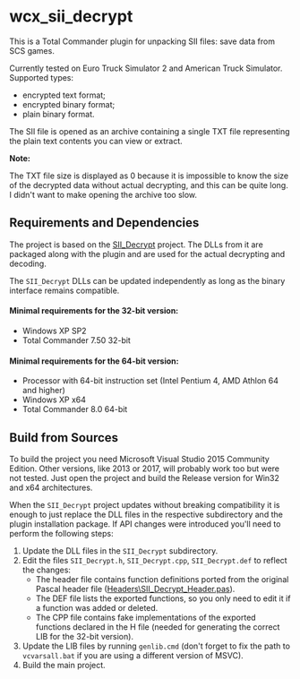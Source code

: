 # wcx_sii_decrypt
This is a Total Commander plugin for unpacking SII files: save data from SCS games.

Currently tested on Euro Truck Simulator 2 and American Truck Simulator. Supported types:
* encrypted text format;
* encrypted binary format;
* plain binary format.

The SII file is opened as an archive containing a single TXT file representing the plain text contents you can view or extract.

**Note:**

The TXT file size is displayed as 0 because it is impossible to know the size of the decrypted data without actual decrypting, and this can be quite long. I didn't want to make opening the archive too slow.

## Requirements and Dependencies
The project is based on the [SII_Decrypt](https://github.com/ncs-sniper/SII_Decrypt) project. The DLLs from it are packaged along with the plugin and are used for the actual decrypting and decoding.

The `SII_Decrypt` DLLs can be updated independently as long as the binary interface remains compatible.

#### Minimal requirements for the 32-bit version:
* Windows XP SP2
* Total Commander 7.50 32-bit

#### Minimal requirements for the 64-bit version:
* Processor with 64-bit instruction set (Intel Pentium 4, AMD Athlon 64 and higher)
* Windows XP x64
* Total Commander 8.0 64-bit

## Build from Sources
To build the project you need Microsoft Visual Studio 2015 Community Edition. Other versions, like 2013 or 2017, will probably work too but were not tested. Just open the project and build the Release version for Win32 and x64 architectures.

When the `SII_Decrypt` project updates without breaking compatibility it is enough to just replace the DLL files in the respective subdirectory and the plugin installation package. If API changes were introduced you'll need to perform the following steps:
1. Update the DLL files in the `SII_Decrypt` subdirectory.
2. Edit the files `SII_Decrypt.h`, `SII_Decrypt.cpp`, `SII_Decrypt.def` to reflect the changes:
   * The header file contains function definitions ported from the original Pascal header file ([Headers\SII_Decrypt_Header.pas](https://github.com/ncs-sniper/SII_Decrypt/blob/master/Headers/SII_Decrypt_Header.pas)).
   * The DEF file lists the exported functions, so you only need to edit it if a function was added or deleted.
   * The CPP file contains fake implementations of the exported functions declared in the H file (needed for generating the correct LIB for the 32-bit version).
3. Update the LIB files by running `genlib.cmd` (don't forget to fix the path to `vcvarsall.bat` if you are using a different version of MSVC).
4. Build the main project.
